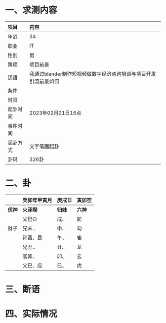 # 一、求测内容
|项目|内容|
|:-|:-|
|年龄|34|
|职业|IT|
|性别|男|
|策项|项目前景|
|钥语|我通过blender制作短视频做数字经济咨询培训与项目开发引流前景如何|
|条件||
|时限||
|起卦时间|2023年02月21日16点|
|事件时间||
|起卦方式|文字笔画起卦|
|卦码|326卦|

# 二、卦
||癸卯年甲寅月|庚戌日|寅卯空|
|:-|:-|:-|:-|
|**伏神**|**火泽睽**|**归妹**|**六神**|
||父巳○|戌..|蛇|
|财子|兄未..|申..|勾|
||孙酉、艮|午、|雀|
||兄丑..|丑..|龙|
||官卯、|卯、|玄|
||父巳、应|巳、|虎|


# 三、断语

# 四、实际情况